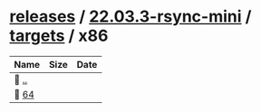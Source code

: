 ---
---

# [releases](/releases/) / [22.03.3-rsync-mini](/releases/22.03.3-rsync-mini/) / [targets](/releases/22.03.3-rsync-mini/targets/) / x86


| Name | Size | Date |
|:---|---:|---|
| 📁 [..](../) | | |
| 📁 [64](64) | | |

